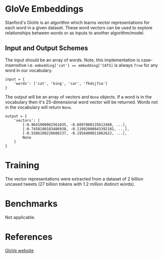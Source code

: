 # GloVe Embeddings

Stanford's GloVe is an algorithm which learns vector representations for each word in a 
given dataset. These word vectors can be used to explore relationships between words or 
as inputs to another algorithm/model.


## Input and Output Schemes

The input should be an array of words. Note, this implementation is case-insensitive i.e. 
`embedding['cat'] == embedding['CATS]` is always `True` for any word in our vocabulary.
```
input = {
    'words': ['cat', 'king', 'car', 'fkdsjfsa']
}
```

The output will be an array of vectors and `None` objects. If a word is in the vocabulary 
then it's 25-dimensional word vector will be returned. Words not in the vocabulary will 
return `None`. 
 
```
output = {
    'vectors': [
        [-0.9641900062561035, -0.6097800135612488, ...],
        [-0.7450100183486938, -0.11992000043392181, ...],
        [-0.5586100220680237, -0.1958400011062622, ...],
        None 
    ]
}
```


# Training

The vector representations were extracted from a dataset of 2 billion uncased tweets 
(27 billion tokens with 1.2 million distinct words).


# Benchmarks

Not applicable.


# References

[GloVe website](https://nlp.stanford.edu/projects/glove/)

